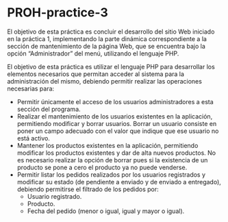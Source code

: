 ﻿# PROH-practice-3

El objetivo de esta práctica es concluir el desarrollo del sitio Web iniciado en la práctica 1, implementando la parte dinámica correspondiente a la sección de mantenimiento de la página Web, que se encuentra bajo la opción “Administrador” del menú, utilizando el lenguaje PHP.

El objetivo de esta práctica es utilizar el lenguaje PHP para desarrollar los elementos necesarios que permitan acceder al sistema para la administración del mismo, debiendo permitir realizar las operaciones necesarias para:
 - Permitir únicamente el acceso de los usuarios administradores a esta sección del programa.
 - Realizar el mantenimiento de los usuarios existentes en la aplicación, permitiendo modificar y borrar usuarios. Borrar un usuario consiste en poner un campo adecuado con el valor que indique que ese usuario no está activo.
 - Mantener los productos existentes en la aplicación, permitiendo modificar los productos existentes y dar de alta nuevos productos. No es necesario realizar la opción de borrar pues si la existencia de un producto se pone a cero el producto ya no puede venderse.
 - Permitir listar los pedidos realizados por los usuarios registrados y modificar su estado (de pendiente a enviado y de enviado a entregado), debiendo permitirse el filtrado de los pedidos por:
   -  Usuario registrado.
   -  Producto.
   -  Fecha del pedido (menor o igual, igual y mayor o igual).

